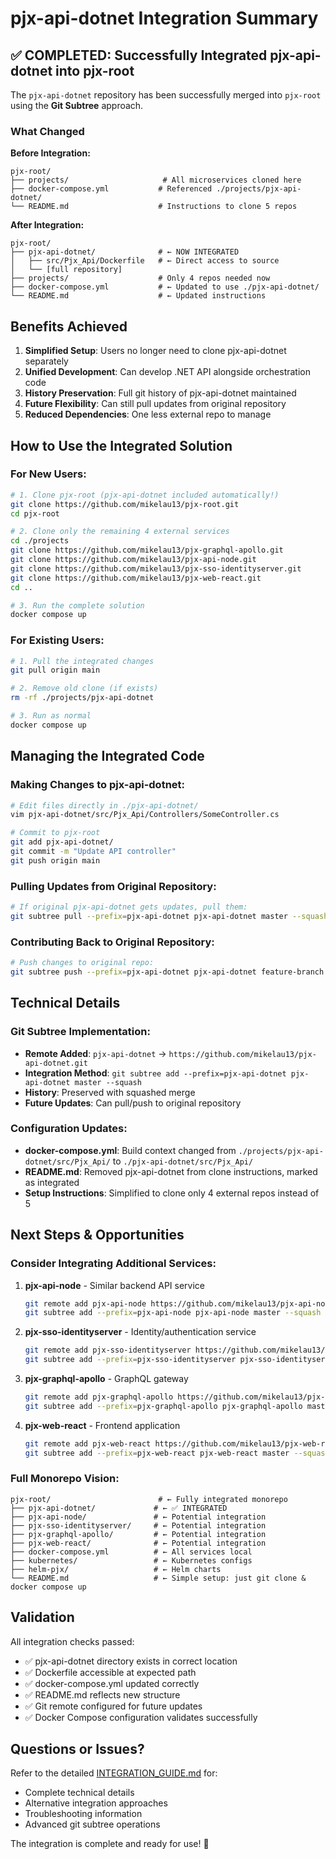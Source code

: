 # pjx-api-dotnet Integration Summary

## ✅ COMPLETED: Successfully Integrated pjx-api-dotnet into pjx-root

The `pjx-api-dotnet` repository has been successfully merged into `pjx-root` using the **Git Subtree** approach.

### What Changed

**Before Integration:**
```
pjx-root/
├── projects/                     # All microservices cloned here
├── docker-compose.yml           # Referenced ./projects/pjx-api-dotnet/
└── README.md                    # Instructions to clone 5 repos
```

**After Integration:**
```
pjx-root/
├── pjx-api-dotnet/              # ← NOW INTEGRATED
│   ├── src/Pjx_Api/Dockerfile   # ← Direct access to source
│   └── [full repository]
├── projects/                    # Only 4 repos needed now
├── docker-compose.yml           # ← Updated to use ./pjx-api-dotnet/
└── README.md                    # ← Updated instructions
```

## Benefits Achieved

1. **Simplified Setup**: Users no longer need to clone pjx-api-dotnet separately
2. **Unified Development**: Can develop .NET API alongside orchestration code
3. **History Preservation**: Full git history of pjx-api-dotnet maintained
4. **Future Flexibility**: Can still pull updates from original repository
5. **Reduced Dependencies**: One less external repo to manage

## How to Use the Integrated Solution

### For New Users:
```bash
# 1. Clone pjx-root (pjx-api-dotnet included automatically!)
git clone https://github.com/mikelau13/pjx-root.git
cd pjx-root

# 2. Clone only the remaining 4 external services
cd ./projects
git clone https://github.com/mikelau13/pjx-graphql-apollo.git
git clone https://github.com/mikelau13/pjx-api-node.git
git clone https://github.com/mikelau13/pjx-sso-identityserver.git
git clone https://github.com/mikelau13/pjx-web-react.git
cd ..

# 3. Run the complete solution
docker compose up
```

### For Existing Users:
```bash
# 1. Pull the integrated changes
git pull origin main

# 2. Remove old clone (if exists)
rm -rf ./projects/pjx-api-dotnet

# 3. Run as normal
docker compose up
```

## Managing the Integrated Code

### Making Changes to pjx-api-dotnet:
```bash
# Edit files directly in ./pjx-api-dotnet/
vim pjx-api-dotnet/src/Pjx_Api/Controllers/SomeController.cs

# Commit to pjx-root
git add pjx-api-dotnet/
git commit -m "Update API controller"
git push origin main
```

### Pulling Updates from Original Repository:
```bash
# If original pjx-api-dotnet gets updates, pull them:
git subtree pull --prefix=pjx-api-dotnet pjx-api-dotnet master --squash
```

### Contributing Back to Original Repository:
```bash
# Push changes to original repo:
git subtree push --prefix=pjx-api-dotnet pjx-api-dotnet feature-branch
```

## Technical Details

### Git Subtree Implementation:
- **Remote Added**: `pjx-api-dotnet` → `https://github.com/mikelau13/pjx-api-dotnet.git`
- **Integration Method**: `git subtree add --prefix=pjx-api-dotnet pjx-api-dotnet master --squash`
- **History**: Preserved with squashed merge
- **Future Updates**: Can pull/push to original repository

### Configuration Updates:
- **docker-compose.yml**: Build context changed from `./projects/pjx-api-dotnet/src/Pjx_Api/` to `./pjx-api-dotnet/src/Pjx_Api/`
- **README.md**: Removed pjx-api-dotnet from clone instructions, marked as integrated
- **Setup Instructions**: Simplified to clone only 4 external repos instead of 5

## Next Steps & Opportunities

### Consider Integrating Additional Services:

1. **pjx-api-node** - Similar backend API service
   ```bash
   git remote add pjx-api-node https://github.com/mikelau13/pjx-api-node.git
   git subtree add --prefix=pjx-api-node pjx-api-node master --squash
   ```

2. **pjx-sso-identityserver** - Identity/authentication service
   ```bash
   git remote add pjx-sso-identityserver https://github.com/mikelau13/pjx-sso-identityserver.git
   git subtree add --prefix=pjx-sso-identityserver pjx-sso-identityserver master --squash
   ```

3. **pjx-graphql-apollo** - GraphQL gateway
   ```bash
   git remote add pjx-graphql-apollo https://github.com/mikelau13/pjx-graphql-apollo.git
   git subtree add --prefix=pjx-graphql-apollo pjx-graphql-apollo master --squash
   ```

4. **pjx-web-react** - Frontend application
   ```bash
   git remote add pjx-web-react https://github.com/mikelau13/pjx-web-react.git
   git subtree add --prefix=pjx-web-react pjx-web-react master --squash
   ```

### Full Monorepo Vision:
```
pjx-root/                        # ← Fully integrated monorepo
├── pjx-api-dotnet/             # ← ✅ INTEGRATED
├── pjx-api-node/               # ← Potential integration
├── pjx-sso-identityserver/     # ← Potential integration
├── pjx-graphql-apollo/         # ← Potential integration
├── pjx-web-react/              # ← Potential integration
├── docker-compose.yml          # ← All services local
├── kubernetes/                 # ← Kubernetes configs
├── helm-pjx/                   # ← Helm charts
└── README.md                   # ← Simple setup: just git clone & docker compose up
```

## Validation

All integration checks passed:
- ✅ pjx-api-dotnet directory exists in correct location
- ✅ Dockerfile accessible at expected path
- ✅ docker-compose.yml updated correctly
- ✅ README.md reflects new structure
- ✅ Git remote configured for future updates
- ✅ Docker Compose configuration validates successfully

## Questions or Issues?

Refer to the detailed [INTEGRATION_GUIDE.md](./INTEGRATION_GUIDE.md) for:
- Complete technical details
- Alternative integration approaches
- Troubleshooting information
- Advanced git subtree operations

The integration is complete and ready for use! 🎉